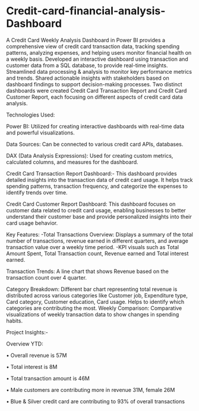 # Credit-card-financial-analysis-Dashboard
A Credit Card Weekly Analysis Dashboard in Power BI provides a comprehensive view of credit card transaction data, tracking spending patterns, analyzing expenses, and helping users monitor financial health on a weekly basis.
Developed an interactive dashboard using transaction and customer data from a SQL database, to provide real-time insights. Streamlined data processing & analysis to monitor key performance metrics and trends.  Shared actionable insights with stakeholders based on dashboard findings to support decision-making processes. Two distinct dashboards were created Credit Card Transaction Report and Credit Card Customer Report, each focusing on different aspects of credit card data analysis.

Technologies Used:

Power BI: Utilized for creating interactive dashboards with real-time data and powerful visualizations.

Data Sources: Can be connected to various credit card APIs, databases.

DAX (Data Analysis Expressions): Used for creating custom metrics, calculated columns, and measures for the dashboard.

Credit Card Transaction Report Dashboard:-
This dashboard provides detailed insights into the transaction data of credit card usage. It helps track spending patterns, transaction frequency, and categorize the expenses to identify trends over time.

Credit Card Customer Report Dashboard:
This dashboard focuses on customer data related to credit card usage, enabling businesses to better understand their customer base and provide personalized insights into their card usage behavior.

Key Features:
-Total Transactions Overview: Displays a summary of the total number of transactions, revenue earned in different quarters, and average transaction value over a weekly time period. 
-KPI visuals such as Total Amount Spent, Total Transaction count, Revenue earned and Total interest earned.

Transaction Trends:
A line chart  that shows Revenue based on the transaction count over 4 quarter.

Category Breakdown:
Different bar chart representing total revenue is distributed across various categories like Customer job, Expenditure type, Card category, Customer education, Card usage. Helps to identify which categories are contributing the most.
Weekly Comparison:
Comparative visualizations of weekly  transaction data to show changes in spending habits.

Project Insights:-

Overview YTD:

• Overall revenue is 57M

• Total interest is 8M

• Total transaction amount is 46M

• Male customers are contributing more in revenue 31M, female 26M

• Blue & Silver credit card are contributing to 93% of overall 
transactions
